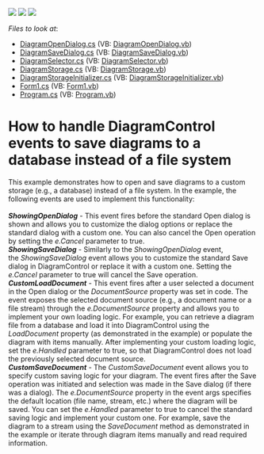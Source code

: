 <!-- default badges list -->
![](https://img.shields.io/endpoint?url=https://codecentral.devexpress.com/api/v1/VersionRange/128585415/16.1.4%2B)
[![](https://img.shields.io/badge/Open_in_DevExpress_Support_Center-FF7200?style=flat-square&logo=DevExpress&logoColor=white)](https://supportcenter.devexpress.com/ticket/details/T360920)
[![](https://img.shields.io/badge/📖_How_to_use_DevExpress_Examples-e9f6fc?style=flat-square)](https://docs.devexpress.com/GeneralInformation/403183)
<!-- default badges end -->
<!-- default file list -->
*Files to look at*:

* [DiagramOpenDialog.cs](./CS/XtraDiagram.CustomDiagramStorage/DiagramOpenDialog.cs) (VB: [DiagramOpenDialog.vb](./VB/XtraDiagram.CustomDiagramStorage/DiagramOpenDialog.vb))
* [DiagramSaveDialog.cs](./CS/XtraDiagram.CustomDiagramStorage/DiagramSaveDialog.cs) (VB: [DiagramSaveDialog.vb](./VB/XtraDiagram.CustomDiagramStorage/DiagramSaveDialog.vb))
* [DiagramSelector.cs](./CS/XtraDiagram.CustomDiagramStorage/DiagramSelector.cs) (VB: [DiagramSelector.vb](./VB/XtraDiagram.CustomDiagramStorage/DiagramSelector.vb))
* [DiagramStorage.cs](./CS/XtraDiagram.CustomDiagramStorage/DiagramStorage.cs) (VB: [DiagramStorage.vb](./VB/XtraDiagram.CustomDiagramStorage/DiagramStorage.vb))
* [DiagramStorageInitializer.cs](./CS/XtraDiagram.CustomDiagramStorage/DiagramStorageInitializer.cs) (VB: [DiagramStorageInitializer.vb](./VB/XtraDiagram.CustomDiagramStorage/DiagramStorageInitializer.vb))
* [Form1.cs](./CS/XtraDiagram.CustomDiagramStorage/Form1.cs) (VB: [Form1.vb](./VB/XtraDiagram.CustomDiagramStorage/Form1.vb))
* [Program.cs](./CS/XtraDiagram.CustomDiagramStorage/Program.cs) (VB: [Program.vb](./VB/XtraDiagram.CustomDiagramStorage/Program.vb))
<!-- default file list end -->
# How to handle DiagramControl events to save diagrams to a database instead of a file system


This example demonstrates how to open and save diagrams to a custom storage (e.g., a database) instead of a file system. In the example, the following events are used to implement this functionality:<br><br><strong><em>ShowingOpenDialog</em></strong> - This event fires before the standard Open dialog is shown and allows you to customize the dialog options or replace the standard dialog with a custom one. You can also cancel the Open operation by setting the <em>e.Cancel</em> parameter to true.<br><strong><em>ShowingSaveDialog</em></strong> - Similarly to the <em>ShowingOpenDialog</em> event, the <em>ShowingSaveDialog</em> event allows you to customize the standard Save dialog in DiagramControl or replace it with a custom one. Setting the <em>e.Cancel</em> parameter to true will cancel the Save operation.<br><strong><em>CustomLoadDocument</em></strong> - This event fires after a user selected a document in the Open dialog or the <em>DocumentSource</em> property was set in code. The event exposes the selected document source (e.g., a document name or a file stream) through the <em>e.DocumentSource</em> property and allows you to implement your own loading logic. For example, you can retrieve a diagram file from a database and load it into DiagramControl using the <em>LoadDocument</em> property (as demonstrated in the example) or populate the diagram with items manually. After implementing your custom loading logic, set the <em>e.Handled</em> parameter to true, so that DiagramControl does not load the previously selected document source.<br><em><strong>CustomSaveDocument</strong></em> - The <em>CustomSaveDocument</em> event allows you to specify custom saving logic for your diagram. The event fires after the Save operation was initiated and selection was made in the Save dialog (if there was a dialog). The <em>e.DocumentSource</em> property in the event args specifies the default location (file name, stream, etc.) where the diagram will be saved. You can set the<em> e.Handled</em> parameter to true to cancel the standard saving logic and implement your custom one. For example, save the diagram to a stream using the <em>SaveDocument</em> method as demonstrated in the example or iterate through diagram items manually and read required information.

<br/>


